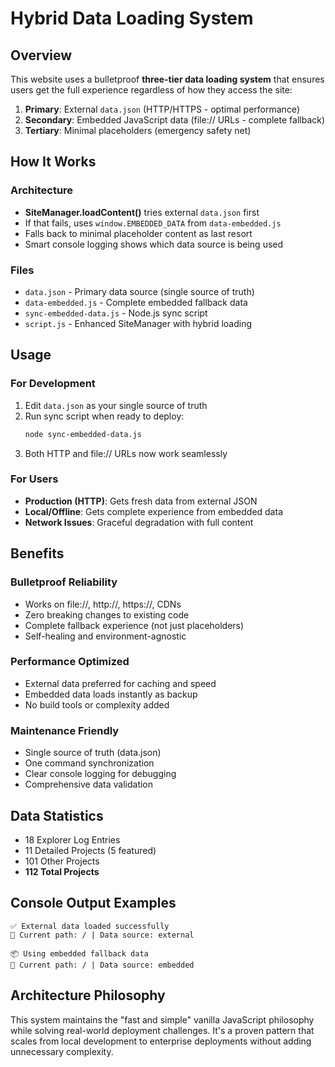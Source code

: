 # Hybrid Data Loading System

## Overview

This website uses a bulletproof **three-tier data loading system** that ensures users get the full experience regardless of how they access the site:

1. **Primary**: External `data.json` (HTTP/HTTPS - optimal performance)
2. **Secondary**: Embedded JavaScript data (file:// URLs - complete fallback)
3. **Tertiary**: Minimal placeholders (emergency safety net)

## How It Works

### Architecture
- **SiteManager.loadContent()** tries external `data.json` first
- If that fails, uses `window.EMBEDDED_DATA` from `data-embedded.js`
- Falls back to minimal placeholder content as last resort
- Smart console logging shows which data source is being used

### Files
- `data.json` - Primary data source (single source of truth)
- `data-embedded.js` - Complete embedded fallback data
- `sync-embedded-data.js` - Node.js sync script
- `script.js` - Enhanced SiteManager with hybrid loading

## Usage

### For Development
1. Edit `data.json` as your single source of truth
2. Run sync script when ready to deploy:
   ```bash
   node sync-embedded-data.js
   ```
3. Both HTTP and file:// URLs now work seamlessly

### For Users
- **Production (HTTP)**: Gets fresh data from external JSON
- **Local/Offline**: Gets complete experience from embedded data
- **Network Issues**: Graceful degradation with full content

## Benefits

### Bulletproof Reliability
- Works on file://, http://, https://, CDNs
- Zero breaking changes to existing code
- Complete fallback experience (not just placeholders)
- Self-healing and environment-agnostic

### Performance Optimized
- External data preferred for caching and speed
- Embedded data loads instantly as backup
- No build tools or complexity added

### Maintenance Friendly
- Single source of truth (data.json)
- One command synchronization
- Clear console logging for debugging
- Comprehensive data validation

## Data Statistics
- 18 Explorer Log Entries
- 11 Detailed Projects (5 featured)
- 101 Other Projects
- **112 Total Projects**

## Console Output Examples

```
✅ External data loaded successfully
🔀 Current path: / | Data source: external
```

```
📦 Using embedded fallback data
🔀 Current path: / | Data source: embedded
```

## Architecture Philosophy

This system maintains the "fast and simple" vanilla JavaScript philosophy while solving real-world deployment challenges. It's a proven pattern that scales from local development to enterprise deployments without adding unnecessary complexity.